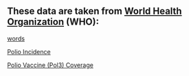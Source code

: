 ## These data are taken from [World Health Organization](https://www.who.int/immunization/monitoring_surveillance/data/en/) (WHO):

[words](depop.com)

[Polio Incidence](http://www.who.int/entity/immunization/monitoring_surveillance/data/incidence_series.xls)

[Polio Vaccine (Pol3) Coverage](http://www.who.int/entity/immunization/monitoring_surveillance/data/coverage_estimates_series.xls)